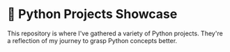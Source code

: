 # 🐍 Python Projects Showcase

This repository is where I've gathered a variety of Python projects. They're a reflection of my journey to grasp Python concepts better.
